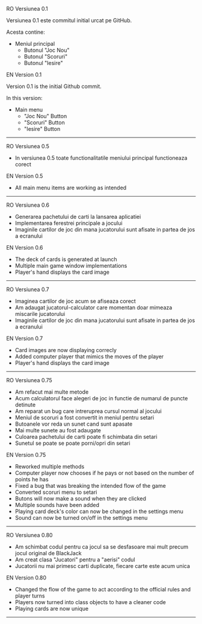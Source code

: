 RO Versiunea 0.1

Versiunea 0.1 este commitul initial urcat pe GitHub.  

Acesta contine:  

- Meniul principal  
   - Butonul "Joc Nou"  
   - Butonul "Scoruri"  
   - Butonul "Iesire"  
  
EN Version 0.1

Version 0.1 is the initial Github commit.  

In this version:  

- Main menu  
   - "Joc Nou" Button  
   - "Scoruri" Button    
   - "Iesire" Button    

-------------------------------------------------------------------------------------------------------  

RO Versiunea 0.5  

   - In versiunea 0.5 toate functionalitatile meniului principal functioneaza corect  

EN Version 0.5

   - All main menu items are working as intended  

-------------------------------------------------------------------------------------------------------  

RO Versiunea 0.6

-   Generarea pachetului de carti la lansarea aplicatiei  
-   Implementarea ferestrei principale a jocului  
-   Imaginile cartilor de joc din mana jucatorului sunt afisate in partea de jos a ecranului  


EN Version 0.6  

   - The deck of cards is generated at launch  
   - Multiple main game window implementations 
   - Player's hand displays the card image  

------------------------------------------------------------------------------------------------------- 

RO Versiunea 0.7

-   Imaginea cartilor de joc acum se afiseaza corect  
-   Am adaugat jucatorul-calculator care momentan doar mimeaza miscarile jucatorului  
-   Imaginile cartilor de joc din mana jucatorului sunt afisate in partea de jos a ecranului  


EN Version 0.7  

   - Card images are now displaying correcly  
   - Added computer player that mimics the moves of the player  
   - Player's hand displays the card image  

-------------------------------------------------------------------------------------------------------  

RO Versiunea 0.75  

-   Am refacut mai multe metode   
-   Acum calculatorul face alegeri de joc in functie de numarul de puncte detinute           
-   Am reparat un bug care intreruprea cursul normal al jocului  
-   Meniul de scoruri a fost convertit in meniul pentru setari  
-   Butoanele vor reda un sunet cand sunt apasate  
-   Mai multe sunete au fost adaugate  
-   Culoarea pachetului de carti poate fi schimbata din setari  
-   Sunetul se poate se poate porni/opri din setari  

EN Version 0.75    

   - Reworked multiple methods  
   - Computer player now chooses if he pays or not based on the number of points he has    
   - Fixed a bug that was breaking the intended flow of the game  
   - Converted scoruri menu to setari      
   - Butons will now make a sound when they are clicked  
   - Multiple sounds have been added  
   - Playing card deck's color can now be changed in the settings menu  
   - Sound can now be turned on/off in the settings menu  
   
-------------------------------------------------------------------------------------------------------  
RO Versiunea 0.80

   - Am schimbat codul pentru ca jocul sa se desfasoare mai mult precum jocul original de BlackJack  
   - Am creat clasa "Jucatori" pentru a "aerisi" codul 
   - Jucatorii nu mai primesc carti duplicate, fiecare carte este acum unica  
   
EN Version 0.80

   - Changed the flow of the game to act according to the official rules and player turns  
   - Players now turned into  class objects to have a cleaner code   
   - Playing cards are now unique  

-------------------------------------------------------------------------------------------------------  
